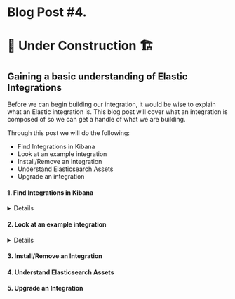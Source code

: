 # Blog Post #4.
# 🚧 Under Construction 🏗 
## Gaining a basic understanding of Elastic Integrations

Before we can begin building our integration, it would be wise to explain
what an Elastic integration is. This blog post will cover what an integration 
is composed of so we can get a handle of what we are building.

Through this post we will do the following:

- Find Integrations in Kibana
- Look at an example integration
- Install/Remove an Integration
- Understand Elasticsearch Assets
- Upgrade an integration

#### 1. Find Integrations in Kibana
<details>

To begin, let's start up our Elastic stack (if you need to):

```
elastic-package stack up -v -d --version=8.8.1
```

Next, let's go to Kibana at https://127.0.0.1:5601 and at the home page, click on "Add Integrations".

![image](https://github.com/nicpenning/Elasti-daddy/assets/5582679/2b44f0e3-35ac-40b5-839c-94a4df9ea39b)

What you will see before you are all of the current integrations that have been published to the Elastic Package Repository available to the public.

![image](https://github.com/nicpenning/Elasti-daddy/assets/5582679/4eeffb8c-91eb-449f-9174-a895880e39c2)

From the screenshot above you will see that there are 321 integrations across all categories at this time of writing! Fortunately each integration is
sorted into the various categories such as Productivity, Network, or Security to name a few.

You can then click on an integration to find out more details about it. You will do that in the next part of this blog post.

</details>

#### 2. Look at an example integration
<details>

Let's take a gander at the Microsoft DHCP integration since it uses a CSV file.

Type in dhcp in the search box and then click on the Microsoft DHCP integration.

![image](https://github.com/nicpenning/Elasti-daddy/assets/5582679/2f7d498f-e94e-40c8-88fd-7987f46cd8ec)

This will take you to the integration details.

![image](https://github.com/nicpenning/Elasti-daddy/assets/5582679/f004ccb9-ce8a-42f7-bb5c-bb636d7f0ab2)

1. Overview
2. ...

</details>

#### 3. Install/Remove an Integration

#### 4. Understand Elasticsearch Assets

#### 5. Upgrade an Integration
